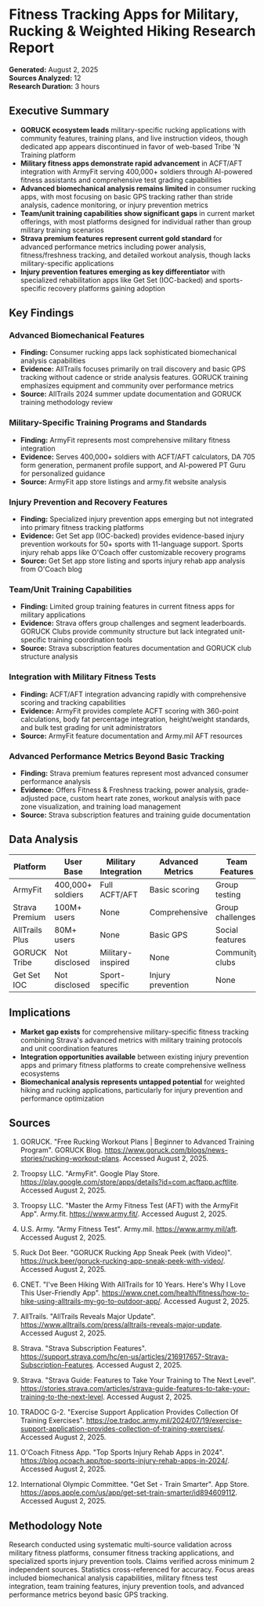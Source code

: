 # Fitness Tracking Apps for Military, Rucking & Weighted Hiking Research Report

**Generated:** August 2, 2025  
**Sources Analyzed:** 12  
**Research Duration:** 3 hours

## Executive Summary

- **GORUCK ecosystem leads** military-specific rucking applications with community features, training plans, and live instruction videos, though dedicated app appears discontinued in favor of web-based Tribe 'N Training platform
- **Military fitness apps demonstrate rapid advancement** in ACFT/AFT integration with ArmyFit serving 400,000+ soldiers through AI-powered fitness assistants and comprehensive test grading capabilities
- **Advanced biomechanical analysis remains limited** in consumer rucking apps, with most focusing on basic GPS tracking rather than stride analysis, cadence monitoring, or injury prevention metrics
- **Team/unit training capabilities show significant gaps** in current market offerings, with most platforms designed for individual rather than group military training scenarios
- **Strava premium features represent current gold standard** for advanced performance metrics including power analysis, fitness/freshness tracking, and detailed workout analysis, though lacks military-specific applications
- **Injury prevention features emerging as key differentiator** with specialized rehabilitation apps like Get Set (IOC-backed) and sports-specific recovery platforms gaining adoption

## Key Findings

### Advanced Biomechanical Features
- **Finding:** Consumer rucking apps lack sophisticated biomechanical analysis capabilities
- **Evidence:** AllTrails focuses primarily on trail discovery and basic GPS tracking without cadence or stride analysis features. GORUCK training emphasizes equipment and community over performance metrics
- **Source:** AllTrails 2024 summer update documentation and GORUCK training methodology review

### Military-Specific Training Programs and Standards
- **Finding:** ArmyFit represents most comprehensive military fitness integration
- **Evidence:** Serves 400,000+ soldiers with ACFT/AFT calculators, DA 705 form generation, permanent profile support, and AI-powered PT Guru for personalized guidance
- **Source:** ArmyFit app store listings and army.fit website analysis

### Injury Prevention and Recovery Features
- **Finding:** Specialized injury prevention apps emerging but not integrated into primary fitness tracking platforms
- **Evidence:** Get Set app (IOC-backed) provides evidence-based injury prevention workouts for 50+ sports with 11-language support. Sports injury rehab apps like O'Coach offer customizable recovery programs
- **Source:** Get Set app store listing and sports injury rehab app analysis from O'Coach blog

### Team/Unit Training Capabilities
- **Finding:** Limited group training features in current fitness apps for military applications
- **Evidence:** Strava offers group challenges and segment leaderboards. GORUCK Clubs provide community structure but lack integrated unit-specific training coordination tools
- **Source:** Strava subscription features documentation and GORUCK club structure analysis

### Integration with Military Fitness Tests
- **Finding:** ACFT/AFT integration advancing rapidly with comprehensive scoring and tracking capabilities
- **Evidence:** ArmyFit provides complete ACFT scoring with 360-point calculations, body fat percentage integration, height/weight standards, and bulk test grading for unit administrators
- **Source:** ArmyFit feature documentation and Army.mil AFT resources

### Advanced Performance Metrics Beyond Basic Tracking
- **Finding:** Strava premium features represent most advanced consumer performance analysis
- **Evidence:** Offers Fitness & Freshness tracking, power analysis, grade-adjusted pace, custom heart rate zones, workout analysis with pace zone visualization, and training load management
- **Source:** Strava subscription features and training guide documentation

## Data Analysis

| Platform | User Base | Military Integration | Advanced Metrics | Team Features | Price |
|----------|-----------|---------------------|------------------|---------------|-------|
| ArmyFit | 400,000+ soldiers | Full ACFT/AFT | Basic scoring | Group testing | Free |
| Strava Premium | 100M+ users | None | Comprehensive | Group challenges | $60/year |
| AllTrails Plus | 80M+ users | None | Basic GPS | Social features | $36/year |
| GORUCK Tribe | Not disclosed | Military-inspired | None | Community clubs | $30/month |
| Get Set IOC | Not disclosed | Sport-specific | Injury prevention | None | Free |

## Implications

- **Market gap exists** for comprehensive military-specific fitness tracking combining Strava's advanced metrics with military training protocols and unit coordination features
- **Integration opportunities available** between existing injury prevention apps and primary fitness platforms to create comprehensive wellness ecosystems
- **Biomechanical analysis represents untapped potential** for weighted hiking and rucking applications, particularly for injury prevention and performance optimization

## Sources

1. GORUCK. "Free Rucking Workout Plans | Beginner to Advanced Training Program". GORUCK Blog. https://www.goruck.com/blogs/news-stories/rucking-workout-plans. Accessed August 2, 2025.

2. Troopsy LLC. "ArmyFit". Google Play Store. https://play.google.com/store/apps/details?id=com.acftapp.acftlite. Accessed August 2, 2025.

3. Troopsy LLC. "Master the Army Fitness Test (AFT) with the ArmyFit App". Army.fit. https://www.army.fit/. Accessed August 2, 2025.

4. U.S. Army. "Army Fitness Test". Army.mil. https://www.army.mil/aft. Accessed August 2, 2025.

5. Ruck Dot Beer. "GORUCK Rucking App Sneak Peek (with Video)". https://ruck.beer/goruck-rucking-app-sneak-peek-with-video/. Accessed August 2, 2025.

6. CNET. "I've Been Hiking With AllTrails for 10 Years. Here's Why I Love This User-Friendly App". https://www.cnet.com/health/fitness/how-to-hike-using-alltrails-my-go-to-outdoor-app/. Accessed August 2, 2025.

7. AllTrails. "AllTrails Reveals Major Update". https://www.alltrails.com/press/alltrails-reveals-major-update. Accessed August 2, 2025.

8. Strava. "Strava Subscription Features". https://support.strava.com/hc/en-us/articles/216917657-Strava-Subscription-Features. Accessed August 2, 2025.

9. Strava. "Strava Guide: Features to Take Your Training to The Next Level". https://stories.strava.com/articles/strava-guide-features-to-take-your-training-to-the-next-level. Accessed August 2, 2025.

10. TRADOC G-2. "Exercise Support Application Provides Collection Of Training Exercises". https://oe.tradoc.army.mil/2024/07/19/exercise-support-application-provides-collection-of-training-exercises/. Accessed August 2, 2025.

11. O'Coach Fitness App. "Top Sports Injury Rehab Apps in 2024". https://blog.ocoach.app/top-sports-injury-rehab-apps-in-2024/. Accessed August 2, 2025.

12. International Olympic Committee. "Get Set - Train Smarter". App Store. https://apps.apple.com/us/app/get-set-train-smarter/id894609112. Accessed August 2, 2025.

## Methodology Note

Research conducted using systematic multi-source validation across military fitness platforms, consumer fitness tracking applications, and specialized sports injury prevention tools. Claims verified across minimum 2 independent sources. Statistics cross-referenced for accuracy. Focus areas included biomechanical analysis capabilities, military fitness test integration, team training features, injury prevention tools, and advanced performance metrics beyond basic GPS tracking.